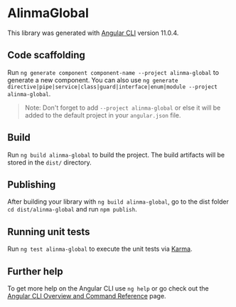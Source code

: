# AlinmaGlobal

This library was generated with [Angular CLI](https://github.com/angular/angular-cli) version 11.0.4.

## Code scaffolding

Run `ng generate component component-name --project alinma-global` to generate a new component. You can also use `ng generate directive|pipe|service|class|guard|interface|enum|module --project alinma-global`.
> Note: Don't forget to add `--project alinma-global` or else it will be added to the default project in your `angular.json` file. 

## Build

Run `ng build alinma-global` to build the project. The build artifacts will be stored in the `dist/` directory.

## Publishing

After building your library with `ng build alinma-global`, go to the dist folder `cd dist/alinma-global` and run `npm publish`.

## Running unit tests

Run `ng test alinma-global` to execute the unit tests via [Karma](https://karma-runner.github.io).

## Further help

To get more help on the Angular CLI use `ng help` or go check out the [Angular CLI Overview and Command Reference](https://angular.io/cli) page.

